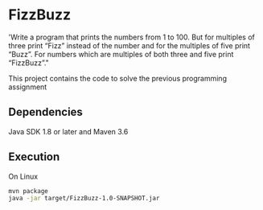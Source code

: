 # FizzBuzz

'Write a program that prints the numbers from 1 to 100. But for multiples of three print “Fizz” instead of the number and for the multiples of five print “Buzz”. For numbers which are multiples of both three and five print “FizzBuzz”."

This project contains the code to solve the previous programming assignment

## Dependencies 
Java SDK 1.8 or later and Maven 3.6

## Execution
On Linux
```bash 
mvn package
java -jar target/FizzBuzz-1.0-SNAPSHOT.jar
```
